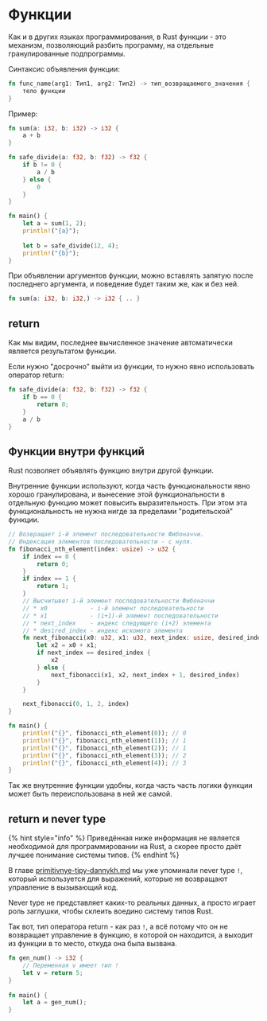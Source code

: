 # Функции

Как и в других языках программирования, в Rust функции - это механизм, позволяющий разбить программу, на отдельные гранулированные подпрограммы.

Синтаксис объявления функции:

```rust
fn func_name(arg1: Тип1, arg2: Тип2) -> тип_возвращаемого_значения {
    тело функции
}
```

Пример:

```rust
fn sum(a: i32, b: i32) -> i32 {
    a + b
}

fn safe_divide(a: f32, b: f32) -> f32 {
    if b != 0 {
        a / b
    } else {
        0
    }
}

fn main() {
    let a = sum(1, 2);
    println!("{a}");
    
    let b = safe_divide(12, 4);
    println!("{b}");
}
```

При объявлении аргументов функции, можно вставлять запятую после последнего аргумента, и поведение будет таким же, как и без ней.

```rust
fn sum(a: i32, b: i32,) -> i32 { .. }
```

## return

Как мы видим, последнее вычисленное значение автоматически является результатом функции.

Если нужно "досрочно" выйти из функции, то нужно явно использовать оператор return:

```rust
fn safe_divide(a: f32, b: f32) -> f32 {
    if b == 0 {
        return 0;
    }
    a / b
}
```

## Функции внутри функций

Rust позволяет объявлять функцию внутри другой функции.

Внутренние функции используют, когда часть функциональности явно хорошо гранулирована, и вынесение этой функциональности в отдельную функцию может повысить выразительность. При этом эта функциональность не нужна нигде за пределами "родительской" функции.

```rust
// Возвращает i-й элемент последовательности Фибоначчи.
// Индексация элементов последовательности - с нуля.
fn fibonacci_nth_element(index: usize) -> u32 {
    if index == 0 {
        return 0;
    }
    if index == 1 {
        return 1;
    }
    // Высчитывет i-й элемент последовательности Фибоначчи
    // * x0            - i-й элемент последовательности
    // * x1            - (i+1)-й элемент последовательности
    // * next_index    - индекс следующего (i+2) элемента
    // * desired_index - индекс искомого элемента
    fn next_fibonacci(x0: u32, x1: u32, next_index: usize, desired_index: usize) -> u32 {
        let x2 = x0 + x1;
        if next_index == desired_index {
            x2
        } else {
            next_fibonacci(x1, x2, next_index + 1, desired_index)
        }
    }

    next_fibonacci(0, 1, 2, index)
}

fn main() {
    println!("{}", fibonacci_nth_element(0)); // 0
    println!("{}", fibonacci_nth_element(1)); // 1
    println!("{}", fibonacci_nth_element(2)); // 1
    println!("{}", fibonacci_nth_element(3)); // 2
    println!("{}", fibonacci_nth_element(4)); // 3
}
```

Так же внутренние функции удобны, когда часть часть логики функции может быть переиспользована в ней же самой.

## return и never type

{% hint style="info" %}
Приведённая ниже информация не является необходимой для программировании на Rust, а скорее просто даёт лучшее понимание системы типов.
{% endhint %}

В главе [primitivnye-tipy-dannykh.md](primitivnye-tipy-dannykh.md "mention") мы уже упоминали never type `!`, который используется для выражений, которые не возвращают управление в вызывающий код.

Never type не представляет каких-то реальных данных, а просто играет роль заглушки, чтобы склеить воедино систему типов Rust.

Так вот, тип оператора return - как раз `!`, а всё потому что он не возвращает управление в функцию, в которой он находится, а выходит из функции в то место, откуда она была вызвана.

```rust
fn gen_num() -> i32 {
    // Переменная v имеет тип !
    let v = return 5;
}
  
fn main() {
    let a = gen_num();
}
```

